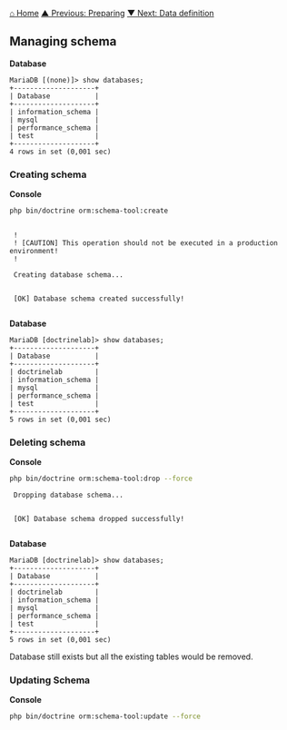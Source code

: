 [⌂ Home](README.md)
[▲ Previous: Preparing](preparing.md)
[▼ Next: Data definition](data_definition.md)

## Managing schema

**Database**

```mariadb
MariaDB [(none)]> show databases;
+--------------------+
| Database           |
+--------------------+
| information_schema |
| mysql              |
| performance_schema |
| test               |
+--------------------+
4 rows in set (0,001 sec)

```

### Creating schema

**Console**

```bash
php bin/doctrine orm:schema-tool:create
```

```

 !
 ! [CAUTION] This operation should not be executed in a production environment!
 !

 Creating database schema...


 [OK] Database schema created successfully!


```

**Database**

```mariadb
MariaDB [doctrinelab]> show databases;
+--------------------+
| Database           |
+--------------------+
| doctrinelab        |
| information_schema |
| mysql              |
| performance_schema |
| test               |
+--------------------+
5 rows in set (0,001 sec)

```

### Deleting schema

**Console**

```bash
php bin/doctrine orm:schema-tool:drop --force
```

```
 Dropping database schema...


 [OK] Database schema dropped successfully!


```

**Database**

```mariadb
MariaDB [doctrinelab]> show databases;
+--------------------+
| Database           |
+--------------------+
| doctrinelab        |
| information_schema |
| mysql              |
| performance_schema |
| test               |
+--------------------+
5 rows in set (0,001 sec)

```

Database still exists but all the existing tables would be removed.

### Updating Schema

**Console**

```bash
php bin/doctrine orm:schema-tool:update --force
```
